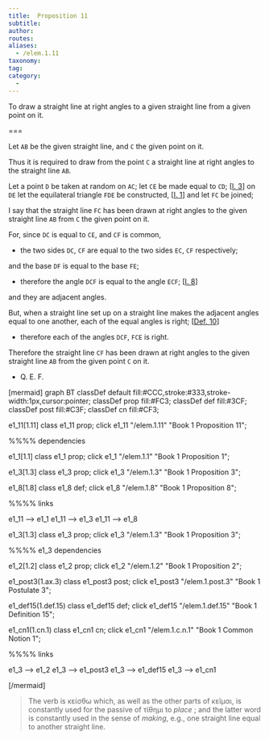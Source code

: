 ```yaml
---
title:  Proposition 11
subtitle:
author:
routes:
aliases:
  - /elem.1.11
taxonomy:
tag:
category:
  -
---
```


To draw a straight line at right angles to a given straight line from a given point on it.


===

Let `AB` be the given straight line, and `C` the given point on it. <lb n="5"/>

Thus it is required to draw from the point `C` a straight line at right angles to the straight line `AB`.

Let a point `D` be taken at random on `AC`; <lb n="10"/>let `CE` be made equal to `CD`; [<a href="/elem.1.3">I. 3</a>] on `DE` let the equilateral triangle `FDE` be constructed, [<a href="/elem.1.1">I. 1</a>] and let `FC` be joined; 

I say that the straight line `FC` has been drawn at right <lb n="15"/>angles to the given straight line `AB` from `C` the given point on it.

For, since `DC` is equal to `CE`, and `CF` is common, 

- the two sides `DC`, `CF` are equal to the two sides `EC`, <lb n="20"/>`CF` respectively;

and the base `DF` is equal to the base `FE`; 

- therefore the angle `DCF` is equal to the angle `ECF`; [<a href="/elem.1.8">I. 8</a>]

 and they are adjacent angles.

But, when a straight line set up on a straight line makes <lb n="25"/>the adjacent angles equal to one another, each of the equal angles is right; [<a href="/elem.1.def.10">Def. 10</a>] 

- therefore each of the angles `DCF`, `FCE` is right.

Therefore the straight line `CF` has been drawn at right angles to the given straight line `AB` from the given point <lb n="30"/>`C` on it.

- Q. E. F.


[mermaid]
graph BT
classDef default fill:#CCC,stroke:#333,stroke-width:1px,cursor:pointer;
classDef prop fill:#FC3;
classDef def fill:#3CF;
classDef post fill:#C3F;
classDef cn fill:#CF3;

e1_11[1.11]
class e1_11 prop; 
click e1_11 "/elem.1.11" "Book 1 Proposition 11";

%%%% dependencies

e1_1[1.1]
class e1_1 prop; 
click e1_1 "/elem.1.1" "Book 1 Proposition 1";

e1_3[1.3]
class e1_3 prop; 
click e1_3 "/elem.1.3" "Book 1 Proposition 3";

e1_8[1.8]
class e1_8 def; 
click e1_8 "/elem.1.8" "Book 1 Proposition 8";

%%%% links

e1_11 --> e1_1
e1_11 --> e1_3
e1_11 --> e1_8


e1_3[1.3]
class e1_3 prop;
click e1_3 "/elem.1.3" "Book 1 Proposition 3";

%%%% e1_3 dependencies

e1_2[1.2]
class e1_2 prop;
click e1_2 "/elem.1.2" "Book 1 Proposition 2";

e1_post3(1.ax.3)
class e1_post3 post;
click e1_post3 "/elem.1.post.3" "Book 1 Postulate 3";

e1_def15(1.def.15)
class e1_def15 def;
click e1_def15 "/elem.1.def.15" "Book 1 Definition 15";

e1_cn1(1.cn.1)
class e1_cn1 cn;
click e1_cn1 "/elem.1.c.n.1" "Book 1 Common Notion 1";

%%%% links

e1_3 --> e1_2
e1_3 --> e1_post3
e1_3 --> e1_def15
e1_3 --> e1_cn1


[/mermaid]

<blockquote n="10. let CE be made equal to CD." class="crit" place="unspecified" anchored="yes">

The verb is <foreign lang="greek">κείσθω</foreign> which, as well as the other parts of <foreign lang="greek">κεῖμαι</foreign>, is constantly used for the passive of <foreign lang="greek">τίθημι</foreign> <quote>to <em>place</em></quote>
; and the latter word is constantly used in the sense of <em>making</em>, e.g., one straight line equal to another straight line.

</blockquote>
